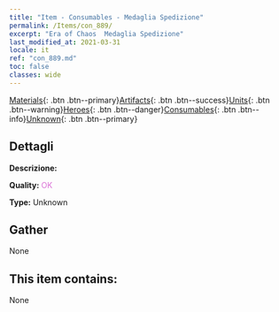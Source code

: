 ```yaml
---
title: "Item - Consumables - Medaglia Spedizione"
permalink: /Items/con_889/
excerpt: "Era of Chaos  Medaglia Spedizione"
last_modified_at: 2021-03-31
locale: it
ref: "con_889.md"
toc: false
classes: wide
---
```

 [Materials](/it/Items/){: .btn .btn--primary}[Artifacts](/it/Items/Artifacts/){: .btn .btn--success}[Units](/it/Items/Units/){: .btn .btn--warning}[Heroes](/it/Items/Heroes/){: .btn .btn--danger}[Consumables](/it/Items/Consumables/){: .btn .btn--info}[Unknown](/it/Items/Unknown/){: .btn .btn--primary}

## Dettagli
 **Descrizione:** 

 **Quality:** <span style="color: #DA70D6">OK</span>

 **Type:** Unknown

## Gather

  None

## This item contains:

  None

